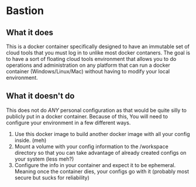# Bastion

## What it does
This is a docker container specifically designed to have
an immutable set of cloud tools that you must log in to
unlike most docker contaners. The goal is to have a sort
of floating cloud tools environment that allows you to
do operations and administration on any platform that can
run a docker container (Windows/Linux/Mac) without having
to modify your local environment.

## What it doesn't do
This does not do *ANY* personal configuration as that would be
quite silly to publicly put in a docker container. Because of
this, You will need to configure your environment in a few
different ways.

1. Use this docker image to build another docker image with all
your config inside. (meh)
2. Mount a volume with your config information to the /workspace
directory so that you can take advantage of already created
configs on your system (less meh?)
3. Configure the info in your container and expect it to be
ephemeral. Meaning once the container dies, your configs go
with it (probably most secure but sucks for reliability)
